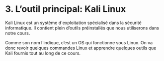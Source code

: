 # 3. L’outil principal: Kali Linux

Kali Linux est un système d'exploitation spécialisé dans la sécurité informatique. Il contient plein d’outils préinstallés que nous utiliserons dans notre cours.

Comme son nom l’indique, c’est un OS qui fonctionne sous Linux. On va donc revoir quelques commandes Linux et apprendre quelques outils que Kali fournis tout au long de ce cours.
